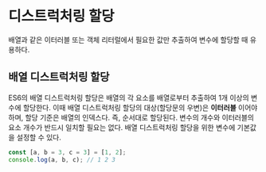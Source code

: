 # 디스트럭처링 할당

배열과 같은 이터러블 또는 객체 리터럴에서 필요한 값만 추출하여 변수에 할당할 때 유용하다.

## 배열 디스트럭처링 할당

ES6의 배열 디스트럭처링 할당은 배열의 각 요소를 배열로부터 추출하여 1개 이상의 변수에 할당한다. 이때 배열 디스트럭처링 할당의 대상(할당문의 우변)은 **이터러블** 이어야 하며, 할당 기준은 배열의 인덱스다. 즉, 순서대로 할당된다. 변수의 개수와 이터러블의 요소 개수가 반드시 일치할 필요는 없다. 배열 디스트럭처링 할당을 위한 변수에 기본값을 설정할 수 있다.

```javascript
const [a, b = 3, c = 3] = [1, 2];
console.log(a, b, c); // 1 2 3
```
